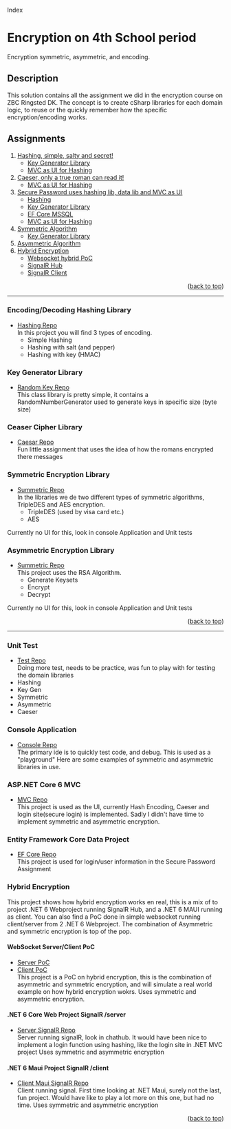 <a name="readme-top">Index</a>

# Encryption on 4th School period

Encryption symmetric, asymmetric, and encoding. 


## Description

This solution contains all the assignment we did in the encryption course on ZBC Ringsted DK.
The concept is to create cSharp libraries for each domain logic, to reuse or the quickly remember how the
specific encryption/encoding works. 

## Assignments


  <ol>
    <li>
      <a href="### Encryption.Hashing Library">Hashing, simple, salty and secret!</a>
      <ul>
        <li><a href="### Key Generator Library">Key Generator Library</a></li>
        <li><a href="### ASP.NET Core 6 MVC">MVC as UI for Hashing</a></li>
      </ul>
    </li>
    <li>
      <a href="### Ceaser Cipher Library">Caeser, only a true roman can read it!</a>
      <ul>
        <li><a href="### ASP.NET Core 6 MVC">MVC as UI for Hashing</a></li>
      </ul>
    </li>
    <li>
      <a href="### ASP.NET Core 6 MVC">Secure Password uses hashing lib, data lib and MVC as UI</a>
      <ul>
        <li><a href="### Encryption.Hashing Library">Hashing</a></li>
        <li><a href="### Key Generator Library">Key Generator Library</a></li>
        <li><a href="### Entity Framework Core Data Project">EF Core MSSQL</a></li>
        <li><a href="### ASP.NET Core 6 MVC">MVC as UI for Hashing</a></li>
      </ul>
    </li>
    <li>
      <a href="### Symmetric Encryption Library">Symmetric Algorithm</a>
      <ul>
        <li><a href="### Key Generator Library">Key Generator Library</a></li>
      </ul>
    </li>
    <li>
      <a href="### Asymmetric Encryption Library">Asymmetric Algorithm</a>      
    </li>
    <li>
      <a href="### Asymmetric Encryption Library">Hybrid Encryption</a>
      <ul>
        <li><a href="#### WebSocket Server/Client PoC">Websocket hybrid PoC</a></li>
        <li><a href="#### .NET 6 Core Web Project SignalR /server">SignalR Hub</a></li>
        <li><a href="#### .NET 6 Maui Project SignalR /client">SignalR Client</a></li>
      </ul>    
    </li>
  </ol>

<p align="right">(<a href="#readme-top">back to top</a>)</p>

<hr>

### Encoding/Decoding Hashing Library

* <a href="https://github.com/anit3k/H4_Encryption/tree/main/Encryption.Hashing">Hashing Repo</a> <br>
In this project you will find 3 types of encoding.
    * Simple Hashing
    * Hashing with salt (and pepper)
    * Hashing with key (HMAC)


### Key Generator Library

* <a href="https://github.com/anit3k/H4_Encryption/tree/main/Encryption.KeyGenerator">Random Key Repo</a> <br>
This class library is pretty simple, it contains a RandomNumberGenerator used to generate keys in specific size (byte size)


### Ceaser Cipher Library

* <a href="https://github.com/anit3k/H4_Encryption/tree/main/Encryption.CaesarCipher">Caesar Repo</a> <br>
Fun little assignment that uses the idea of how the romans encrypted there messages


### Symmetric Encryption Library

* <a href="https://github.com/anit3k/H4_Encryption/tree/main/Encryption.Symmetric">Summetric Repo</a> <br>
In the libraries we de two different types of symmetric algorithms, TripleDES and AES encryption.
    * TripleDES (used by visa card etc.)
    * AES

Currently no UI for this, look in console Application and Unit tests


### Asymmetric Encryption Library

* <a href="https://github.com/anit3k/H4_Encryption/tree/main/Encryption.Symmetric">Summetric Repo</a> <br>
This project uses the RSA Algorithm.
    * Generate Keysets
    * Encrypt
    * Decrypt

Currently no UI for this, look in console Application and Unit tests

<p align="right">(<a href="#readme-top">back to top</a>)</p>

<hr>

### Unit Test

* <a href="https://github.com/anit3k/H4_Encryption/tree/main/Encryption.Test">Test Repo</a> <br>
Doing more test, needs to be practice, was fun to play with for testing the domain libraries
* Hashing
* Key Gen
* Symmetric
* Asymmetric
* Caeser

### Console Application

* <a href="https://github.com/anit3k/H4_Encryption/tree/main/Encryption.Console">Console Repo</a> <br>
The primary ide is to quickly test code, and debug. This is used as a "playground"
Here are some examples of symmetric and asymmetric libraries in use.

### ASP.NET Core 6 MVC

* <a href="https://github.com/anit3k/H4_Encryption/tree/main/Encryption.MVC">MVC Repo</a> <br>
This project is used as the UI, currently Hash Encoding, Caeser and login site(secure login) is implemented.
Sadly I didn't have time to implement symmetric and asymmetric encryption.


### Entity Framework Core Data Project

* <a href="https://github.com/anit3k/H4_Encryption/tree/main/Encryption.Data">EF Core Repo</a> <br>
This project is used for login/user information in the Secure Password Assignment


### Hybrid Encryption

This project shows how hybrid encryption works en real, this is a mix of to project .NET 6 Webproject running SignalR Hub, and a .NET 6 MAUI running as client.
You can also find a PoC done in simple websocket running client/server from 2 .NET 6 Webproject. The combination of Asymmetric and symmetric encryption is top of the pop.

#### WebSocket Server/Client PoC

* <a href="https://github.com/anit3k/H4_Encryption/tree/main/Encryption.WebServer">Server PoC</a> <br>
* <a href="https://github.com/anit3k/H4_Encryption/tree/main/Encryption.WebClient">Client PoC</a> <br>
This project is a PoC on hybrid encryption, this is the combination of asymmetric and symmetric encryption, and will simulate a real world example on
how hybrid encryption wokrs. Uses symmetric and asymmetric encryption.


#### .NET 6 Core Web Project SignalR /server

* <a href="https://github.com/anit3k/H4_Encryption/tree/main/Encryption.SignalRHub">Server SignalR Repo</a> <br>
Server running signalR, look in chathub. It would have been nice to implement a login function using hashing, like the login site in .NET MVC project
Uses symmetric and asymmetric encryption


#### .NET 6 Maui Project SignalR /client

* <a href="https://github.com/anit3k/H4_Encryption/tree/main/Encryption.MauiSecureChatApp">Client Maui SignalR Repo</a> <br>
Client running signal. First time looking at .NET Maui, surely not the last, fun project. Would have like to play a lot more on this one, but had no time.
Uses symmetric and asymmetric encryption

<p align="right">(<a href="#readme-top">back to top</a>)</p>